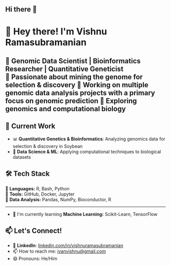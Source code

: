 ## Hi there 👋
# 👋 Hey there! I'm Vishnu Ramasubramanian

🚀 **Genomic Data Scientist | Bioinformatics Researcher | Quantitative Geneticist**  
🌱 Passionate about **mining the genome** for selection & discovery 
🧬 Working on multiple genomic data analysis projects with a primary focus on genomic prediction
📝 Exploring **genomics** and computational biology  
---

## 🔬 Current Work
- 📊 **Quantitative Genetics & Bioinformatics**: Analyzing genomics data for selection & discovery in Soybean   
- 📖 **Data Science & ML**: Applying computational techniques to biological datasets  

## 🛠️ Tech Stack
🔹 **Languages:** R, Bash, Python  
🔹 **Tools:** GitHub, Docker, Jupyter  
🔹 **Data Analysis:** Pandas, NumPy, Bioconductor, R 

---
- 🌱 I'm currently learning **Machine Learning:** Scikit-Learn, TensorFlow 


## 📫 Let's Connect!
- 🔗 **LinkedIn**: [linkedin.com/in/vishnuramasubramanian](www.linkedin.com/in/vishnu-ramasubramanian-70077b87)
- 📫 How to reach me: ivanvishnu@gmail.com
- 😄 Pronouns: He/Him

